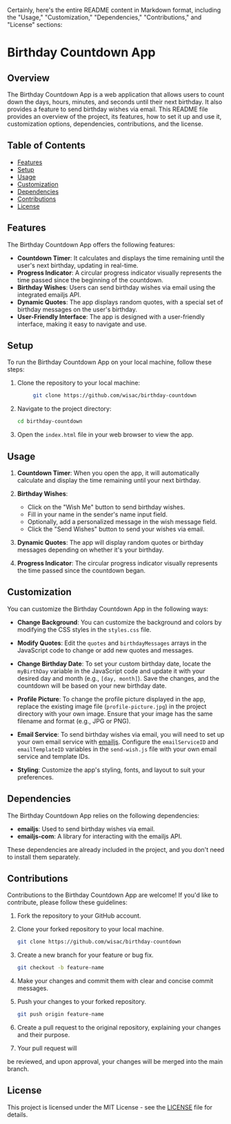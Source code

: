 Certainly, here's the entire README content in Markdown format, including the "Usage," "Customization," "Dependencies," "Contributions," and "License" sections:

# Birthday Countdown App

## Overview

The Birthday Countdown App is a web application that allows users to count down the days, hours, minutes, and seconds until their next birthday. It also provides a feature to send birthday wishes via email. This README file provides an overview of the project, its features, how to set it up and use it, customization options, dependencies, contributions, and the license.

## Table of Contents

-   [Features](#features)
-   [Setup](#setup)
-   [Usage](#usage)
-   [Customization](#customization)
-   [Dependencies](#dependencies)
-   [Contributions](#contributions)
-   [License](#license)

## Features

The Birthday Countdown App offers the following features:

-   **Countdown Timer**: It calculates and displays the time remaining until the user's next birthday, updating in real-time.
-   **Progress Indicator**: A circular progress indicator visually represents the time passed since the beginning of the countdown.
-   **Birthday Wishes**: Users can send birthday wishes via email using the integrated emailjs API.
-   **Dynamic Quotes**: The app displays random quotes, with a special set of birthday messages on the user's birthday.
-   **User-Friendly Interface**: The app is designed with a user-friendly interface, making it easy to navigate and use.

## Setup

To run the Birthday Countdown App on your local machine, follow these steps:

1. Clone the repository to your local machine:

    ```bash
         git clone https://github.com/wisac/birthday-countdown
    ```

2. Navigate to the project directory:

    ```bash
    cd birthday-countdown
    ```

3. Open the `index.html` file in your web browser to view the app.

## Usage

1. **Countdown Timer**: When you open the app, it will automatically calculate and display the time remaining until your next birthday.

2. **Birthday Wishes**:

    - Click on the "Wish Me" button to send birthday wishes.
    - Fill in your name in the sender's name input field.
    - Optionally, add a personalized message in the wish message field.
    - Click the "Send Wishes" button to send your wishes via email.

3. **Dynamic Quotes**: The app will display random quotes or birthday messages depending on whether it's your birthday.

4. **Progress Indicator**: The circular progress indicator visually represents the time passed since the countdown began.

## Customization

You can customize the Birthday Countdown App in the following ways:

-   **Change Background**: You can customize the background and colors by modifying the CSS styles in the `styles.css` file.

-   **Modify Quotes**: Edit the `quotes` and `birthdayMessages` arrays in the JavaScript code to change or add new quotes and messages.

-   **Change Birthday Date**: To set your custom birthday date, locate the `myBirthDay` variable in the JavaScript code and update it with your desired day and month (e.g., `[day, month]`). Save the changes, and the countdown will be based on your new birthday date.

-   **Profile Picture**: To change the profile picture displayed in the app, replace the existing image file (`profile-picture.jpg`) in the project directory with your own image. Ensure that your image has the same filename and format (e.g., JPG or PNG).

-   **Email Service**: To send birthday wishes via email, you will need to set up your own email service with [emailjs](https://www.emailjs.com/). Configure the `emailServiceID` and `emailTemplateID` variables in the `send-wish.js` file with your own email service and template IDs.

-   **Styling**: Customize the app's styling, fonts, and layout to suit your preferences.

## Dependencies

The Birthday Countdown App relies on the following dependencies:

-   **emailjs**: Used to send birthday wishes via email.
-   **emailjs-com**: A library for interacting with the emailjs API.

These dependencies are already included in the project, and you don't need to install them separately.

## Contributions

Contributions to the Birthday Countdown App are welcome! If you'd like to contribute, please follow these guidelines:

1. Fork the repository to your GitHub account.

2. Clone your forked repository to your local machine.

    ```bash
    git clone https://github.com/wisac/birthday-countdown
    ```

3. Create a new branch for your feature or bug fix.

    ```bash
    git checkout -b feature-name
    ```

4. Make your changes and commit them with clear and concise commit messages.

5. Push your changes to your forked repository.

    ```bash
    git push origin feature-name
    ```

6. Create a pull request to the original repository, explaining your changes and their purpose.

7. Your pull request will

be reviewed, and upon approval, your changes will be merged into the main branch.

## License

This project is licensed under the MIT License - see the [LICENSE](LICENSE) file for details.
